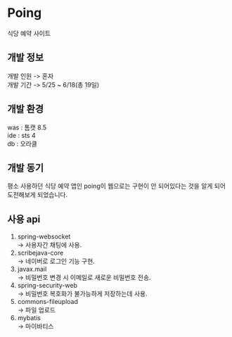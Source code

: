 # Poing
식당 예약 사이트
  
## 개발 정보
개발 인원 -> 혼자    
개발 기간 -> 5/25 ~ 6/18(총 19일)    

## 개발 환경
was : 톰캣 8.5    
ide : sts 4   
db : 오라클   

## 개발 동기
평소 사용하던 식당 예약 앱인 poing이 웹으로는 구현이 안 되어있다는 것을 알게 되어 도전해보게 되었습니다.

## 사용 api
1. spring-websocket    
  -> 사용자간 채팅에 사용.
2. scribejava-core     
  -> 네이버로 로그인 기능 구현.
3. javax.mail         
  -> 비밀번호 변경 시 이메일로 새로운 비밀번호 전송.
4. spring-security-web   
  -> 비밀번호 복호화가 불가능하게 저장하는데 사용.
5. commons-fileupload  
  -> 파일 업로드
6. mybatis            
  -> 마이바티스
